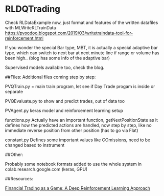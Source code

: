 # RLDQTrading 

Check RLDataExample now, just format and features of the written datafiles with MLWriteRLTrainData
https://pvoodoo.blogspot.com/2019/03/writetraindata-tool-for-reinforcement.html

If you wonder the special Bar type, MBT, it is actually a special adaptive bar type, which can switch to next bar at next minute line if range or volume has been high.. (blog has some info of the adaptive bar)

Supervised models available too, check the blog.


##Files:
Additional files coming step by step:

PVQTrain.py = main train program, let see if Day Trade progam is inside or separate

PVQEvaluate.py to show and predict trades, out of data too

PVAgent.py keras model and reinforcement learning setup 

functions.py  Actually have an important function, getNextPositionState as it defines how the predicted actions are handled, now step by step, like no immediate reverse position from other position (has to go via Flat)

constant.py Defines some important values like COmissions, need to be changed based to instrument 

##Other:

Probably some notebook formats added to use the whole system in colab.research.google.com (keras, GPU)

##Resources:

[Financial Trading as a Game: A Deep Reinforcement Learning Approach](https://arxiv.org/abs/1807.02787)

